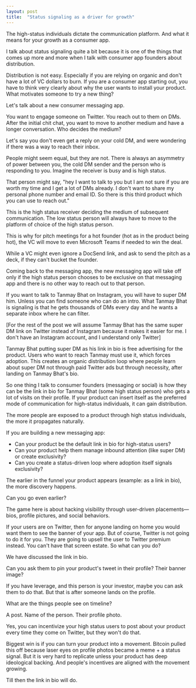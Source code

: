 ```yaml
---
layout: post
title:  "Status signaling as a driver for growth"
---
```


The high-status individuals dictate the communication platform. And what it means for your growth as a consumer app.

I talk about status signaling quite a bit because it is one of the things that comes up more and more when I talk with consumer app founders about distribution.

Distribution is not easy. Especially if you are relying on organic and don't have a lot of VC dollars to burn. If you are a consumer app starting out, you have to think very clearly about why the user wants to install your product. What motivates someone to try a new thing?

Let's talk about a new consumer messaging app.

You want to engage someone on Twitter. You reach out to them on DMs. After the initial chit chat, you want to move to another medium and have a longer conversation. Who decides the medium?

Let's say you don't even get a reply on your cold DM, and were wondering if there was a way to reach their inbox.

People might seem equal, but they are not. There is always an asymmetry of power between you, the cold DM sender and the person who is responding to you. Imagine the receiver is busy and is high status.

That person might say, "hey I want to talk to you but I am not sure if you are worth my time and I get a lot of DMs already. I don't want to share my personal phone number and email ID. So there is this third product which you can use to reach out."

This is the high status receiver deciding the medium of subsequent communication. The low status person will always have to move to the platform of choice of the high status person.

This is why for pitch meetings for a hot founder (hot as in the product being hot), the VC will move to even Microsoft Teams if needed to win the deal.

While a VC might even ignore a DocSend link, and ask to send the pitch as a deck, if they can't bucket the founder.

Coming back to the messaging app, the new messaging app will take off only if the high status person chooses to be exclusive on that messaging app and there is no other way to reach out to that person.

If you want to talk to Tanmay Bhat on Instagram, you will have to super DM him. Unless you can find someone who can do an intro. What Tanmay Bhat is signaling is that he gets thousands of DMs every day and he wants a separate inbox where he can filter.

[For the rest of the post we will assume Tanmay Bhat has the same super DM link on Twitter instead of Instagram because it makes it easier for me. I don't have an Instagram account, and I understand only Twitter]

Tanmay Bhat putting super DM as his link in bio is free advertising for the product. Users who want to reach Tanmay must use it, which forces adoption. This creates an organic distribution loop where people learn about super DM not through paid Twitter ads but through necessity, after landing on Tanmay Bhat's bio.

So one thing I talk to consumer founders (messaging or social) is how they can be the link in bio for Tanmay Bhat (some high status person) who gets a lot of visits on their profile. If your product can insert itself as the preferred mode of communication for high-status individuals, it can gain distribution.

The more people are exposed to a product through high status individuals, the more it propagates naturally.

If you are building a new messaging app:
- Can your product be the default link in bio for high-status users?
- Can your product help them manage inbound attention (like super DM) or create exclusivity?
- Can you create a status-driven loop where adoption itself signals exclusivity?

The earlier in the funnel your product appears (example: as a link in bio), the more discovery happens.

Can you go even earlier?

The game here is about hacking visibility through user-driven placements—bios, profile pictures, and social behaviors.

If your users are on Twitter, then for anyone landing on home you would want them to see the banner of your app. But of course, Twitter is not going to do it for you. They are going to upsell the user to Twitter premium instead. You can't have that screen estate. So what can you do?

We have discussed the link in bio.

Can you ask them to pin your product's tweet in their profile? Their banner image?

If you have leverage, and this person is your investor, maybe you can ask them to do that. But that is after someone lands on the profile.

What are the things people see on timeline?

A post. Name of the person. Their profile photo.

Yes, you can incentivize your high status users to post about your product every time they come on Twitter, but they won't do that.

Biggest win is if you can turn your product into a movement. Bitcoin pulled this off because laser eyes on profile photos became a meme + a status signal. But it is very hard to replicate unless your product has deep ideological backing. And people's incentives are aligned with the movement growing.

Till then the link in bio will do.
